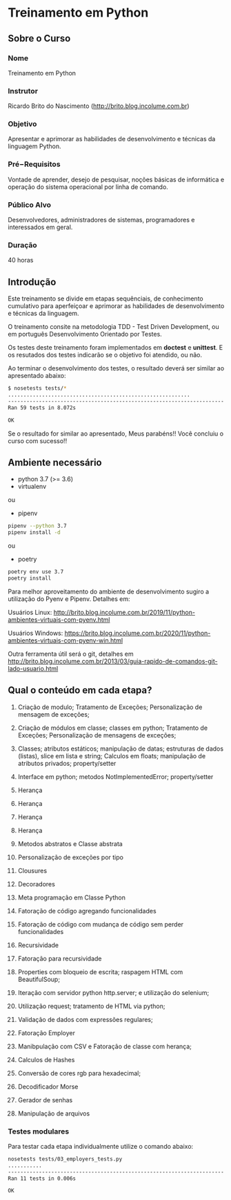 # Treinamento em Python
## Sobre o Curso
### Nome
Treinamento em Python

### Instrutor
Ricardo Brito do Nascimento (http://brito.blog.incolume.com.br)

### Objetivo
Apresentar e aprimorar as habilidades de desenvolvimento
 e técnicas da linguagem Python.

### Pré−Requisitos
Vontade de aprender, desejo de pesquisar,
noções básicas de informática e
operação do sistema operacional por linha de comando.

### Público Alvo
Desenvolvedores, administradores de sistemas, programadores e interessados em geral.

### Duração
40 horas

## Introdução
Este treinamento se divide em etapas sequênciais,
 de conhecimento cumulativo para aperfeiçoar e
 aprimorar as habilidades de desenvolvimento e
 técnicas da linguagem.


O treinamento consite na metodologia
TDD - Test Driven Development, ou em português
Desenvolvimento Orientado por Testes.

Os testes deste treinamento foram implementados em
__doctest__ e **unittest**.
E os resutados dos testes indicarão se o objetivo foi
atendido, ou não.

Ao terminar o desenvolvimento dos testes, o
resultado deverá ser similar ao apresentado abaixo:
```bash
$ nosetests tests/*
...........................................................
----------------------------------------------------------------------
Ran 59 tests in 8.072s

OK
```
Se o resultado for similar ao apresentado, Meus parabéns!! Você concluiu o curso com sucesso!!

## Ambiente necessário
* python 3.7 (>= 3.6)
* virtualenv

ou
* pipenv
```bash
pipenv --python 3.7
pipenv install -d
```
ou
* poetry
```bash
poetry env use 3.7
poetry install
```

Para melhor aproveitamento do ambiente de desenvolvimento
sugiro a utilização do Pyenv e Pipenv. Detalhes em:

Usuários Linux: http://brito.blog.incolume.com.br/2019/11/python-ambientes-virtuais-com-pyenv.html

Usuários Windows: https://brito.blog.incolume.com.br/2020/11/python-ambientes-virtuais-com-pyenv-win.html

Outra ferramenta útil será o git, detalhes em
http://brito.blog.incolume.com.br/2013/03/guia-rapido-de-comandos-git-lado-usuario.html
## Qual o conteúdo em cada etapa?
1. Criação de modulo;
Tratamento de Exceções;
Personalização de mensagem de exceções;

1. Criação de módulos em classe; classes em python;
Tratamento de Exceções;
Personalização de mensagens de exceções;

1. Classes; atributos estáticos;
manipulação de datas;
estruturas de dados (listas), slice em lista e string;
Calculos em floats; manipulação de atributos privados;
property/setter

1. Interface em python; metodos NotImplementedError;
property/setter

1. Herança
1. Herança
1. Herança
1. Herança
1. Metodos abstratos e Classe abstrata
1. Personalização de exceções por tipo
1. Clousures
1. Decoradores
1. Meta programação em Classe Python
1. Fatoração de código agregando funcionalidades
1. Fatoração de código com mudança de
código sem perder funcionalidades
1. Recursividade
1. Fatoração para recursividade
1. Properties com bloqueio de escrita; raspagem HTML com BeautifulSoup;
1. Iteração com servidor python http.server; e utilização do selenium;
1. Utilização request; tratamento de HTML via python;
1. Validação de dados com expressões regulares;
1. Fatoração Employer
1. Manibpulação com CSV e Fatoração de classe com herança;
1. Calculos de Hashes
1. Conversão de cores rgb para hexadecimal;
1. Decodificador Morse
1. Gerador de senhas
1. Manipulação de arquivos

### Testes modulares
Para testar cada etapa individualmente utilize o comando abaixo:
```bash
nosetests tests/03_employers_tests.py
...........
----------------------------------------------------------------------
Ran 11 tests in 0.006s

OK

```
